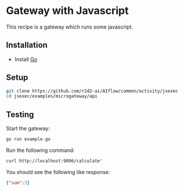 # Gateway with Javascript
This recipe is a gateway which runs some javascript.

## Installation
* Install [Go](https://golang.org/)

## Setup
```bash
git clone https://github.com/r2d2-ai/AIflow/common/activity/jsexec
cd jsexec/examples/microgateway/api
```

## Testing

Start the gateway:
```bash
go run example.go
```

Run the following command:
```bash
curl http://localhost:9096/calculate"
```

You should see the following like response:
```json
{"sum":3}
```

